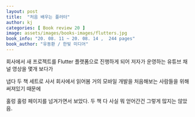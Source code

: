 ```yaml
---
layout: post
title:  "처음 배우는 플러터"
author: kj
categories: [ Book review 20 ]
image: assets/images/books-images/flutters.jpg
book_info: "20. 08. 11 ~ 20. 08. 14 ,  244 pages"
book_author: "유동환 / 한빛 미디어"
---
```

회사에서 새 프로젝트를 Flutter 플랫폼으로 진행하게 되어 저자가 운영하는 유튜브 채널 영상을 몇개 보다가

냅다 두 책 세트로 사서 회사에서 읽어봄 거의 모바일 개발을 처음해보는 사람들을 위해 써져있기 때문에

훌렁 훌렁 페이지를 넘겨가면서 보았다. 두 책 다 사실 뭐 얻어간건 그렇게 많지는 않았음.
